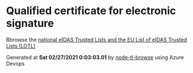 # Qualified certificate for electronic signature 
 Bbrowse the [national eIDAS Trusted Lists and the EU List of eIDAS Trusted Lists (LOTL)](https://webgate.ec.europa.eu/tl-browser/#/) 
 
 
Generated at **Sat 02/27/2021  0:03:03.01** by [node-tl-browse](https://github.com/ymedlop/node-tl-browser) using Azure Devops 
